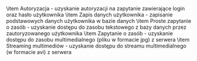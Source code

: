 \item Autoryzacja - uzyskanie autoryzacji na zapytanie zawierające login oraz hasło użytkownika
        \item Zapis danych użytkownika - zapisanie podstawowych danych użytkownika w bazie danych
        \item Proste zapytanie o zasób - uzyskanie dostępu do zasobu tekstowego z bazy danych przez zautoryzowanego użytkownika
        \item Zapytanie o zasób - uzyskanie dostępu do zasobu multimedialnego (pliku w formacie jpg) z serwera
        \item Streaming multimediów - uzyskanie dostępu do streamu multimedialnego (w formacie avi) z serwera